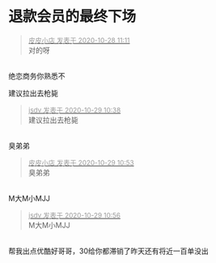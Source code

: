 # 退款会员的最终下场


<div class="quote"><blockquote><font size="2"><a href="https://www.hostloc.com/forum.php?mod=redirect&amp;goto=findpost&amp;pid=9363074&amp;ptid=759063" target="_blank"><font color="#999999">皮皮小店 发表于 2020-10-28 11:11</font></a></font><br />
对的呀</blockquote></div><br />
绝恋商务你熟悉不

建议拉出去枪毙<img id="aimg_wtTTV" onclick="zoom(this, this.src, 0, 0, 0)" class="zoom" src="https://cdn.jsdelivr.net/gh/hishis/forum-master/public/images/patch.gif" onmouseover="img_onmouseoverfunc(this)" onload="thumbImg(this)" border="0" alt="" />

<div class="quote"><blockquote><font size="2"><a href="https://www.hostloc.com/forum.php?mod=redirect&amp;goto=findpost&amp;pid=9368068&amp;ptid=759063" target="_blank"><font color="#999999">jsdv 发表于 2020-10-29 10:38</font></a></font><br />
建议拉出去枪毙</blockquote></div><br />
臭弟弟<img id="aimg_jN707" onclick="zoom(this, this.src, 0, 0, 0)" class="zoom" src="https://cdn.jsdelivr.net/gh/hishis/forum-master/public/images/patch.gif" onmouseover="img_onmouseoverfunc(this)" onload="thumbImg(this)" border="0" alt="" />

<div class="quote"><blockquote><font size="2"><a href="https://www.hostloc.com/forum.php?mod=redirect&amp;goto=findpost&amp;pid=9368153&amp;ptid=759063" target="_blank"><font color="#999999">皮皮小店 发表于 2020-10-29 10:53</font></a></font><br />
臭弟弟</blockquote></div><br />
M大M小MJJ<img id="aimg_I3R3M" onclick="zoom(this, this.src, 0, 0, 0)" class="zoom" src="https://cdn.jsdelivr.net/gh/hishis/forum-master/public/images/patch.gif" onmouseover="img_onmouseoverfunc(this)" onload="thumbImg(this)" border="0" alt="" />

<div class="quote"><blockquote><font size="2"><a href="https://www.hostloc.com/forum.php?mod=redirect&amp;goto=findpost&amp;pid=9368179&amp;ptid=759063" target="_blank"><font color="#999999">jsdv 发表于 2020-10-29 10:56</font></a></font><br />
M大M小MJJ</blockquote></div><br />
帮我出点优酷好哥哥，30给你都滞销了昨天还有将近一百单没出<img id="aimg_W5u3t" onclick="zoom(this, this.src, 0, 0, 0)" class="zoom" src="https://cdn.jsdelivr.net/gh/hishis/forum-master/public/images/patch.gif" onmouseover="img_onmouseoverfunc(this)" onload="thumbImg(this)" border="0" alt="" />
